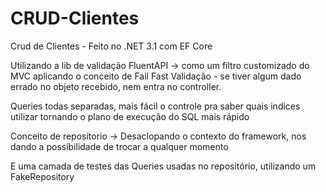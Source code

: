 # CRUD-Clientes

Crud de Clientes - Feito no .NET 3.1 com EF Core

Utilizando a lib de validação FluentAPI -> como um filtro customizado do MVC
aplicando o conceito de Fail Fast Validação - se tiver algum dado errado no objeto recebido, nem entra no controller.

Queries todas separadas, mais fácil o controle pra saber quais indices utilizar tornando o plano de execução do SQL mais rápido

Conceito de reposítorio -> Desaclopando o contexto do framework, nos dando a possibilidade de trocar a qualquer momento

E uma camada de testes das Queries usadas no repositório, utilizando um FakeRepository

